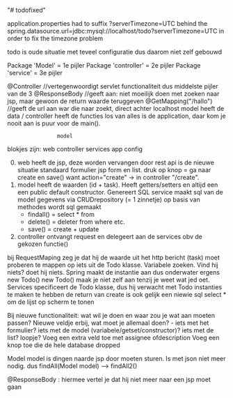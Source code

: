 "# todofixed" 

application.properties had to suffix ?serverTimezone=UTC behind the spring.datasource.url=jdbc:mysql://localhost/todo?serverTimezone=UTC
in order to fix the timezone problem

todo is oude situatie met teveel configuratie dus daarom niet zelf gebouwd

Package 'Model' = 1e pijler
Package 'controller' = 2e pijler
Package 'service' = 3e pijler

@Controller //vertegenwoordigt servlet functionaliteit dus middelste pijler van de 3
@ResponseBody //geeft aan: niet moeilijk doen met zoeken naar jsp, maar gewoon de return waarde teruggeven
@GetMapping("/hallo") //geeft de url aan war die naar zoekt, direct achter localhost
model heeft de data / controller heeft de functies
los van alles is de application, daar kom je nooit aan is puur voor de main().

                    model
blokjes zijn: web controller services
                     app
                    config

0) web heeft de jsp, deze worden vervangen door rest api is de nieuwe situatie
standaard formulier jsp form en list. druk op knop = ga naar create en save() want action="create" -> in controller "/create".
0) model heeft de waarden (id + task). Heeft getters/setters en altijd een een public default constructor. Genereert SQL
service maakt sql van de model gegevens via CRUDrepository (= 1 zinnetje) op basis van methodes wordt sql gemaakt
    - findall() = select * from
    - delete() = deleter from where etc.
    - save() = create + update
0) controller ontvangt request en delegeert aan de services obv de gekozen functie()

bij RequestMaping zeg je dat hij de waarde uit het http bericht (task) moet proberen te mappen op iets uit de Todo klasse.
Variabele zoeken. Vind hij niets? doet hij niets. Spring maakt de instantie aan dus onderwater ergens new Todo()
new Todo() maak je niet zelf aan tenzij je weet wat jed oet.
Services specificeert de Todo klasse, dus hij verwacht met Todo instanties te maken te hebben
de return van create is ook gelijk een niewie sql select * om de lijst op scherm te tonen

Bij nieuwe functionaliteit: wat wil je doen en waar zou je wat aan moeten passen? Nieuwe veldje erbij, wat moet je allemaal doen?
	- iets met het formulier? iets met de model (variabele/getset/constructor)? iets met de list? loopje?
Voeg een extra veld toe met assignee ofdescription
Voeg een knop toe die de hele database dropped

Model model is dingen naarde jsp door moeten sturen. Is met json niet meer nodig. dus findAll(Model model) --> findAll2()

@ResponseBody : hiermee vertel je dat hij niet meer naar een jsp moet gaan